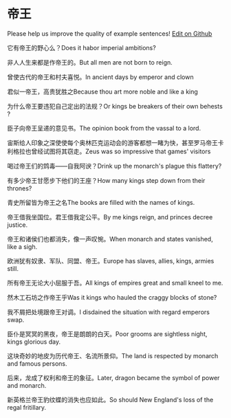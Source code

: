 # 帝王

Please help us improve the quality of example sentences! [Edit on Github](https://github.com/jiyushe/jiyu-example-sentence-source/blob/main/chinese/diwang_1.md)

<p><span class="chinese">它有帝王的野心么？</span><span class="english">Does it habor imperial ambitions?</span></p>

<p><span class="chinese">非人人生来都是作帝王的。</span><span class="english">But all men are not born to reign.</span></p>

<p><span class="chinese">曾使古代的帝王和村夫喜悦。</span><span class="english">In ancient days by emperor and clown</span></p>

<p><span class="chinese">君似一帝王，高贵犹胜之</span><span class="english">Because thou art more noble and like a king</span></p>

<p><span class="chinese">为什么帝王要违犯自己定出的法规？</span><span class="english">Or kings be breakers of their own behests ?</span></p>

<p><span class="chinese">臣子向帝王呈递的意见书。</span><span class="english">The opinion book from the vassal to a lord.</span></p>

<p><span class="chinese">宙斯给人印象之深使使每个奥林匹克运动会的游客都想一睹为快，甚至罗马帝王卡利格拉也曾经试图将其窃走。</span><span class="english">Zeus was so impressive that games' visitors</span></p>

<p><span class="chinese">喝过帝王们的鸩毒——自我阿谀？</span><span class="english">Drink up the monarch's plague this flattery?</span></p>

<p><span class="chinese">有多少帝王甘愿步下他们的王座？</span><span class="english">How many kings step down from their thrones?</span></p>

<p><span class="chinese">青史所留皆为帝王之名</span><span class="english">The books are filled with the names of kings.</span></p>

<p><span class="chinese">帝王借我坐国位。君王借我定公平。</span><span class="english">By me kings reign, and princes decree justice.</span></p>

<p><span class="chinese">帝王和诸侯们也都消失，像一声叹惋。</span><span class="english">When monarch and states vanished, like a sigh.</span></p>

<p><span class="chinese">欧洲犹有奴隶、军队、同盟、帝王。</span><span class="english">Europe has slaves, allies, kings, armies still.</span></p>

<p><span class="chinese">所有帝王无论大小屈服于吾。</span><span class="english">All kings of empires great and small kneel to me.</span></p>

<p><span class="chinese">然木工石坊之作帝王乎</span><span class="english">Was it kings who hauled the craggy blocks of stone?</span></p>

<p><span class="chinese">我不屑把处境跟帝王对调。</span><span class="english">I disdained the situation with regard emperors swap.</span></p>

<p><span class="chinese">臣仆是冥冥的黑夜，帝王是朗朗的白天。</span><span class="english">Poor grooms are sightless night, kings glorious day.</span></p>

<p><span class="chinese">这块奇妙的地皮为历代帝王、名流所景仰。</span><span class="english">The land is respected by monarch and famous persons.</span></p>

<p><span class="chinese">后来，龙成了权利和帝王的象征。</span><span class="english">Later, dragon became the symbol of power and monarch.</span></p>

<p><span class="chinese">新英格兰帝王豹纹蝶的消失也应如此。</span><span class="english">So should New England's loss of the regal fritillary.</span></p>

